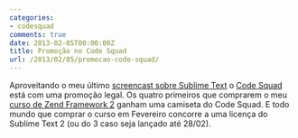 ```yaml
---
categories:
- codesquad
comments: true
date: 2013-02-05T00:00:00Z
title: Promoção no Code Squad
url: /2013/02/05/promocao-code-squad/
---
```


Aproveitando o meu último [screencast sobre Sublime Text](http://eltonminetto.net/blog/2013/01/23/screencast-sobre-o-sublime-text/) o [Code Squad](http://code-squad.com) está com uma promoção legal. 
Os quatro primeiros que comprarem o meu [curso de Zend Framework 2](http://eltonminetto.net/blog/2013/01/10/lancado-curso-de-zend-framework-2/) ganham uma camiseta do Code Squad. E todo mundo que comprar o curso em Fevereiro concorre a uma licença do Sublime Text 2 (ou do 3 caso seja lançado até 28/02).
